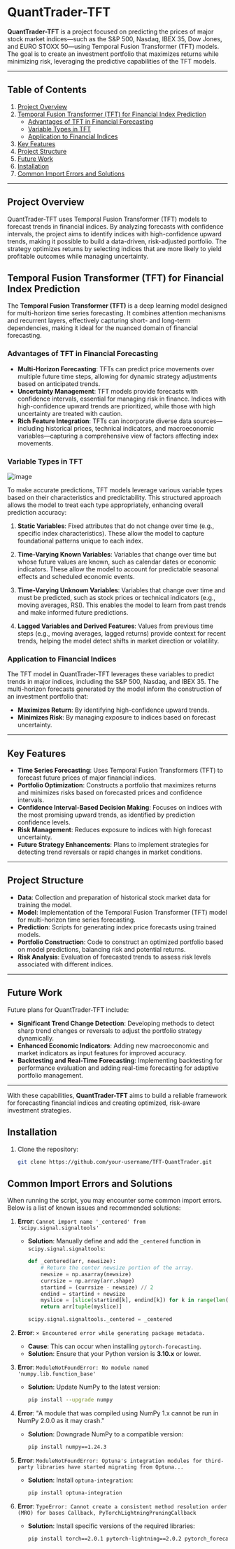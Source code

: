 # QuantTrader-TFT

**QuantTrader-TFT** is a project focused on predicting the prices of major stock market indices—such as the S&P 500, Nasdaq, IBEX 35, Dow Jones, and EURO STOXX 50—using Temporal Fusion Transformer (TFT) models. The goal is to create an investment portfolio that maximizes returns while minimizing risk, leveraging the predictive capabilities of the TFT models.

---

## Table of Contents
1. [Project Overview](#project-overview)
2. [Temporal Fusion Transformer (TFT) for Financial Index Prediction](#temporal-fusion-transformer-tft-for-financial-index-prediction)
   - [Advantages of TFT in Financial Forecasting](#advantages-of-tft-in-financial-forecasting)
   - [Variable Types in TFT](#variable-types-in-tft)
   - [Application to Financial Indices](#application-to-financial-indices)
3. [Key Features](#key-features)
4. [Project Structure](#project-structure)
5. [Future Work](#future-work)
6. [Installation](#installation)
7. [Common Import Errors and Solutions](#common-import-errors-and-solutions)

---

## Project Overview

QuantTrader-TFT uses Temporal Fusion Transformer (TFT) models to forecast trends in financial indices. By analyzing forecasts with confidence intervals, the project aims to identify indices with high-confidence upward trends, making it possible to build a data-driven, risk-adjusted portfolio. The strategy optimizes returns by selecting indices that are more likely to yield profitable outcomes while managing uncertainty.

## Temporal Fusion Transformer (TFT) for Financial Index Prediction

The **Temporal Fusion Transformer (TFT)** is a deep learning model designed for multi-horizon time series forecasting. It combines attention mechanisms and recurrent layers, effectively capturing short- and long-term dependencies, making it ideal for the nuanced domain of financial forecasting.

### Advantages of TFT in Financial Forecasting

- **Multi-Horizon Forecasting**: TFTs can predict price movements over multiple future time steps, allowing for dynamic strategy adjustments based on anticipated trends.
- **Uncertainty Management**: TFT models provide forecasts with confidence intervals, essential for managing risk in finance. Indices with high-confidence upward trends are prioritized, while those with high uncertainty are treated with caution.
- **Rich Feature Integration**: TFTs can incorporate diverse data sources—including historical prices, technical indicators, and macroeconomic variables—capturing a comprehensive view of factors affecting index movements.

### Variable Types in TFT

![image](https://github.com/user-attachments/assets/28d258c8-8fa6-4a07-b9db-eafbb7112b6c)

To make accurate predictions, TFT models leverage various variable types based on their characteristics and predictability. This structured approach allows the model to treat each type appropriately, enhancing overall prediction accuracy:

1. **Static Variables**: Fixed attributes that do not change over time (e.g., specific index characteristics). These allow the model to capture foundational patterns unique to each index.

2. **Time-Varying Known Variables**: Variables that change over time but whose future values are known, such as calendar dates or economic indicators. These allow the model to account for predictable seasonal effects and scheduled economic events.

3. **Time-Varying Unknown Variables**: Variables that change over time and must be predicted, such as stock prices or technical indicators (e.g., moving averages, RSI). This enables the model to learn from past trends and make informed future predictions.

4. **Lagged Variables and Derived Features**: Values from previous time steps (e.g., moving averages, lagged returns) provide context for recent trends, helping the model detect shifts in market direction or volatility.

### Application to Financial Indices

The TFT model in QuantTrader-TFT leverages these variables to predict trends in major indices, including the S&P 500, Nasdaq, and IBEX 35. The multi-horizon forecasts generated by the model inform the construction of an investment portfolio that:

- **Maximizes Return**: By identifying high-confidence upward trends.
- **Minimizes Risk**: By managing exposure to indices based on forecast uncertainty.

---

## Key Features

- **Time Series Forecasting**: Uses Temporal Fusion Transformers (TFT) to forecast future prices of major financial indices.
- **Portfolio Optimization**: Constructs a portfolio that maximizes returns and minimizes risks based on forecasted prices and confidence intervals.
- **Confidence Interval-Based Decision Making**: Focuses on indices with the most promising upward trends, as identified by prediction confidence levels.
- **Risk Management**: Reduces exposure to indices with high forecast uncertainty.
- **Future Strategy Enhancements**: Plans to implement strategies for detecting trend reversals or rapid changes in market conditions.

---

## Project Structure

- **Data**: Collection and preparation of historical stock market data for training the model.
- **Model**: Implementation of the Temporal Fusion Transformer (TFT) model for multi-horizon time series forecasting.
- **Prediction**: Scripts for generating index price forecasts using trained models.
- **Portfolio Construction**: Code to construct an optimized portfolio based on model predictions, balancing risk and potential returns.
- **Risk Analysis**: Evaluation of forecasted trends to assess risk levels associated with different indices.

---

## Future Work

Future plans for QuantTrader-TFT include:

- **Significant Trend Change Detection**: Developing methods to detect sharp trend changes or reversals to adjust the portfolio strategy dynamically.
- **Enhanced Economic Indicators**: Adding new macroeconomic and market indicators as input features for improved accuracy.
- **Backtesting and Real-Time Forecasting**: Implementing backtesting for performance evaluation and adding real-time forecasting for adaptive portfolio management.

--- 

With these capabilities, **QuantTrader-TFT** aims to build a reliable framework for forecasting financial indices and creating optimized, risk-aware investment strategies.

## Installation

1. Clone the repository:
    ```bash
    git clone https://github.com/your-username/TFT-QuantTrader.git
    ```

## Common Import Errors and Solutions

When running the script, you may encounter some common import errors. Below is a list of known issues and recommended solutions:

1. **Error**: `Cannot import name '_centered' from 'scipy.signal.signaltools'`
   - **Solution**: Manually define and add the `_centered` function in `scipy.signal.signaltools`:
     ```python
     def _centered(arr, newsize):
         # Return the center newsize portion of the array.
         newsize = np.asarray(newsize)
         currsize = np.array(arr.shape)
         startind = (currsize - newsize) // 2
         endind = startind + newsize
         myslice = [slice(startind[k], endind[k]) for k in range(len(endind))]
         return arr[tuple(myslice)]

     scipy.signal.signaltools._centered = _centered
     ```

2. **Error**: `× Encountered error while generating package metadata.`
   - **Cause**: This can occur when installing `pytorch-forecasting`.
   - **Solution**: Ensure that your Python version is **3.10.x** or lower.

3. **Error**: `ModuleNotFoundError: No module named 'numpy.lib.function_base'`
   - **Solution**: Update NumPy to the latest version:
     ```bash
     pip install --upgrade numpy
     ```

4. **Error**: "A module that was compiled using NumPy 1.x cannot be run in NumPy 2.0.0 as it may crash."
   - **Solution**: Downgrade NumPy to a compatible version:
     ```bash
     pip install numpy==1.24.3
     ```

5. **Error**: `ModuleNotFoundError: Optuna's integration modules for third-party libraries have started migrating from Optuna...`
   - **Solution**: Install `optuna-integration`:
     ```bash
     pip install optuna-integration
     ```

6. **Error**: `TypeError: Cannot create a consistent method resolution order (MRO) for bases Callback, PyTorchLightningPruningCallback`
   - **Solution**: Install specific versions of the required libraries:
     ```bash
     pip install torch==2.0.1 pytorch-lightning==2.0.2 pytorch_forecasting==1.0.0 torchaudio==2.0.2 torchdata==0.6.1 torchtext==0.15.2 torchvision==0.15.2 optuna==3.4
     ```

